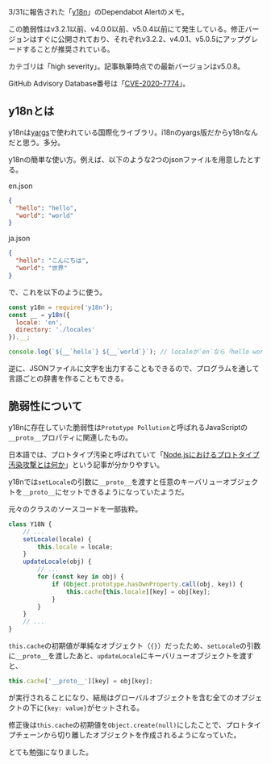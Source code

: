3/31に報告された「[y18n](https://www.npmjs.com/package/y18n)」のDependabot Alertのメモ。

この脆弱性はv3.2.1以前、v4.0.0以前、v5.0.4以前にて発生している。修正バージョンはすぐに公開されており、それぞれv3.2.2、v4.0.1、v5.0.5にアップグレードすることが推奨されている。

カテゴリは「high severity」。記事執筆時点での最新バージョンはv5.0.8。

GitHub Advisory Database番号は「[CVE-2020-7774](https://github.com/advisories/GHSA-c4w7-xm78-47vh)」。

## y18nとは

y18nは[yargs](http://yargs.js.org/)で使われている国際化ライブラリ。i18nのyargs版だからy18nなんだと思う。多分。

y18nの簡単な使い方。例えば、以下のような2つのjsonファイルを用意したとする。

en.json

```json
{
  "hello": "hello",
  "world": "world"
}
```

ja.json

```json
{
  "hello": "こんにちは",
  "world": "世界"
}
```

で、これを以下のように使う。

```JavaScript
const y18n = require('y18n');
const __ = y18n({
  locale: 'en',
  directory: './locales'
}).__;

console.log(`${__`hello`} ${__`world`}`); // localeが`en`なら「hello world」で`ja`なら「こんにちは 世界」と出力される
```

逆に、JSONファイルに文字を出力することもできるので、プログラムを通して言語ごとの辞書を作ることもできる。

## 脆弱性について

y18nに存在していた脆弱性は`Prototype Pollution`と呼ばれるJavaScriptの`__proto__`プロパティに関連したもの。

日本語では、プロトタイプ汚染と呼ばれていて「[Node.jsにおけるプロトタイプ汚染攻撃とは何か](https://jovi0608.hatenablog.com/entry/2018/10/19/083725)」という記事が分かりやすい。

y18nでは`setLocale`の引数に`__proto__`を渡すと任意のキーバリューオブジェクトを`__proto__`にセットできるようになっていたようだ。

元々のクラスのソースコードを一部抜粋。

```JavaScript
class Y18N {
    // ...
    setLocale(locale) {
        this.locale = locale;
    }
    updateLocale(obj) {
        // ...
        for (const key in obj) {
            if (Object.prototype.hasOwnProperty.call(obj, key)) {
                this.cache[this.locale][key] = obj[key];
            }
        }
    }
    // ...
}
```

`this.cache`の初期値が単純なオブジェクト（`{}`）だったため、`setLocale`の引数に`__proto__`を渡したあと、`updateLocale`にキーバリューオブジェクトを渡すと、

```JavaScript
this.cache['__proto__'][key] = obj[key];
```

が実行されることになり、結局はグローバルオブジェクトを含む全てのオブジェクトの下に`{key: value}`がセットされる。

修正後は`this.cache`の初期値を`Object.create(null)`にしたことで、プロトタイプチェーンから切り離したオブジェクトを作成されるようになっていた。

とても勉強になりました。
